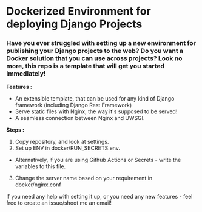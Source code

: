 # Dockerized Environment for deploying Django Projects

### Have you ever struggled with setting up a new environment for publishing your Django projects to the web? Do you want a Docker solution that you can use across projects? Look no more, this repo is a template that will get you started immediately! 


__Features :__

- An extensible template, that can be used for any kind of Django framework (including Django Rest Framework)
- Serve static files with Nginx, the way it's supposed to be served!
- A seamless connection between Nginx and UWSGI. 

__Steps :__

1. Copy repository, and look at settings. 
2. Set up ENV in docker/RUN_SECRETS.env.
- Alternatively, if you are using Github Actions or Secrets - write the variables to this file. 
3. Change the server name based on your requirement in docker/nginx.conf

If you need any help with setting it up, or you need any new features - feel free to create an issue/shoot me an email! 


